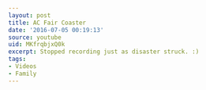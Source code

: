 ```yaml
---
layout: post
title: AC Fair Coaster
date: '2016-07-05 00:19:13'
source: youtube
uid: MKfrqbjxQ0k
excerpt: Stopped recording just as disaster struck. :)
tags:
- Videos
- Family
---
```

